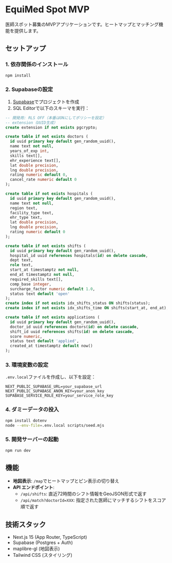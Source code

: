 # EquiMed Spot MVP

医師スポット募集のMVPアプリケーションです。ヒートマップとマッチング機能を提供します。

## セットアップ

### 1. 依存関係のインストール

```bash
npm install
```

### 2. Supabaseの設定

1. [Supabase](https://supabase.com)でプロジェクトを作成
2. SQL Editorで以下のスキーマを実行：

```sql
-- 開発用: RLS OFF（本番はONにしてポリシーを設定）
-- extension（UUID生成）
create extension if not exists pgcrypto;

create table if not exists doctors (
  id uuid primary key default gen_random_uuid(),
  name text not null,
  years_of_exp int,
  skills text[],
  ehr_experience text[],
  lat double precision,
  lng double precision,
  rating numeric default 0,
  cancel_rate numeric default 0
);

create table if not exists hospitals (
  id uuid primary key default gen_random_uuid(),
  name text not null,
  region text,
  facility_type text,
  ehr_type text,
  lat double precision,
  lng double precision,
  rating numeric default 0
);

create table if not exists shifts (
  id uuid primary key default gen_random_uuid(),
  hospital_id uuid references hospitals(id) on delete cascade,
  dept text,
  role text,
  start_at timestamptz not null,
  end_at timestamptz not null,
  required_skills text[],
  comp_base integer,
  surcharge_factor numeric default 1.0,
  status text default 'open'
);
create index if not exists idx_shifts_status ON shifts(status);
create index if not exists idx_shifts_time ON shifts(start_at, end_at);

create table if not exists applications (
  id uuid primary key default gen_random_uuid(),
  doctor_id uuid references doctors(id) on delete cascade,
  shift_id uuid references shifts(id) on delete cascade,
  score numeric,
  status text default 'applied',
  created_at timestamptz default now()
);
```

### 3. 環境変数の設定

`.env.local`ファイルを作成し、以下を設定：

```env
NEXT_PUBLIC_SUPABASE_URL=your_supabase_url
NEXT_PUBLIC_SUPABASE_ANON_KEY=your_anon_key
SUPABASE_SERVICE_ROLE_KEY=your_service_role_key
```

### 4. ダミーデータの投入

```bash
npm install dotenv
node --env-file=.env.local scripts/seed.mjs
```

### 5. 開発サーバーの起動

```bash
npm run dev
```

## 機能

- **地図表示**: `/map`でヒートマップとピン表示の切り替え
- **API エンドポイント**:
  - `/api/shifts`: 直近72時間のシフト情報をGeoJSON形式で返す
  - `/api/match?doctorId=XXX`: 指定された医師にマッチするシフトをスコア順で返す

## 技術スタック

- Next.js 15 (App Router, TypeScript)
- Supabase (Postgres + Auth)
- maplibre-gl (地図表示)
- Tailwind CSS (スタイリング)
